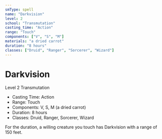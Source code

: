 ```yaml
---
smType: spell
name: "Darkvision"
level: 2
school: "Transmutation"
casting_time: "Action"
range: "Touch"
components: ["V", "S", "M"]
materials: "a dried carrot"
duration: "8 hours"
classes: ["Druid", "Ranger", "Sorcerer", "Wizard"]
---
```


# Darkvision
Level 2 Transmutation

- Casting Time: Action
- Range: Touch
- Components: V, S, M (a dried carrot)
- Duration: 8 hours
- Classes: Druid, Ranger, Sorcerer, Wizard

For the duration, a willing creature you touch has Darkvision with a range of 150 feet.
